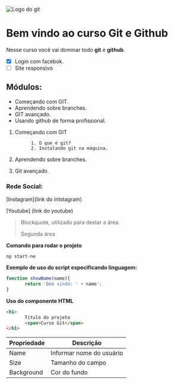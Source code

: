 ![Logo do git](https://sujeitoprogramador.com/wp-content/uploads/2021/04/gitimage.png)

# Bem vindo ao curso Git e Github

Nesse curso você vai dominar todo **git** e **github**.

- [x] Login com facebok.
- [ ] Site responsivo
 ## Módulos:
* Começando com GIT.
* Aprendendo sobre branches.
* GIT avançado.
* Usando github de forma profissional.
 

 1. Começando com GIT
       
              1. O que é git?
              2. Instalando git na máquina.

 2. Aprendendo sobre branches.
 3. Git avançado.


### Rede Social:

[Instagram](link do intstagram)

[Youtube] (link do youtube)


>
>Blockquote, utilizado para destar a área.
>
>Segunda área


**Comando para rodar o projeto**

````
np start-ne
````


**Exemplo de uso do script especificando linguagem:**
```js
function showName(name){
       return 'Bem vindo: ' + name';
}
```

**Uso do componente HTML**
```html
<h1>
       Titulo do projeto
       <span>Curso Git</span>
</h1>
```

Propriedade | Descrição 
----------- | --------
Name | Informar nome do usuário
Size | Tamanho do campo
Background | Cor do fundo
